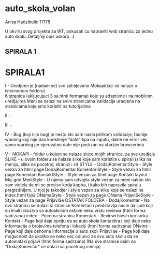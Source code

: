 # auto_skola_volan

Anisa Hadzibulic 17178

U okviru svog projekta za WT, pokusati cu napraviti web stranicu za jednu auto skolu. Detaljniji opis uskoro. :) 

##  SPIRALA 1
# SPIRALA1
I - Uradjeno je (nadam se) sve zahtijevano 
    Mokapi(koji se nalaze u istoimenom folderu)   
    6 stranica (ukljucujuci 3 sa html formama) koje su adaptivne i na mobilnim uredjajima
    Meni se nalazi na svim stranicama
    Validacija uradjena na stranicama koje smo koristili na tutorijalima
    
II -

III -

IV - Bug (koji nije bug) je nesto sto sam nasla prilikom validacije, tacnije warning koji nije dao koristenje "date" tipa na inputu, dakle ne error vec samo warning jer vjerovatno date nije podrzan na starijim browserima

V - 
    MOKAPI - folder u kojem se nalaze skice mojih stranica, za sve uredjaje
    SLIKE - u ovom folderu se nalaze slike koje sam koristila u spirali (slika na meniju, slika na pocetnoj stranici i sl)
    STYLE -
            DodajKomentarStyle - Style vezan za html page DodajKomentar
            KomentariStyle - Style vezan za html page Komentari 
            KontaktStyle - Style vezan za html page Kontakt 
            layout - Moj grid
            MeniStyle - U njemu sam odvojila style vezan za meni nakon sto sam vidjela da mi se previse koda kopira, i kako bih                     napravila spiralu preglednijom. U njoj je takodjer i style vezan za sliku koja se nalazi na index.html fajlu
            ONamaStyle - Style vezan za page ONama
            PrijaviSeStyle - Style vezan za page PrijaviSe 
   OSTATAK FOLDERA -
            DodajKomentar - Na ovu stranicu se dolazi iz stranice Komentari i predstavlja nacin da ljudi koji su imali iskustvo sa                   autoskolom ostave neku vrstu reviewa (html forma sadrzana)
            index - Pocetna stranica
            Komentari - Reviewi bivsih korisnika
            Kontakt - Page koji daje opciju da se auto skola kontaktira i koji daje neke informacije o brojevima telefona i lokaciji                 (html forma sadrzana)
            ONama - Page koji daje osnovne informacije o auto skoli 
            Prijavi se - Page koji daje mogucnost da ukoliko se neko vec odlucio za ovu auto skolu da se automatski prijavi (html forma             sadrzana)
            (Na sve stranice osim na "DodajKomentar" se dolazi sa pocetnog menija) 



